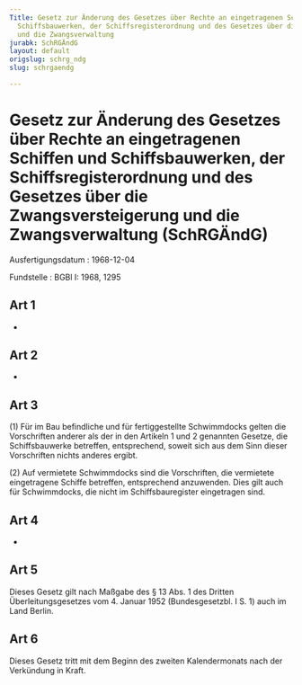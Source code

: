 ```yaml
---
Title: Gesetz zur Änderung des Gesetzes über Rechte an eingetragenen Schiffen und
  Schiffsbauwerken, der Schiffsregisterordnung und des Gesetzes über die Zwangsversteigerung
  und die Zwangsverwaltung
jurabk: SchRGÄndG
layout: default
origslug: schrg_ndg
slug: schrgaendg

---
```


# Gesetz zur Änderung des Gesetzes über Rechte an eingetragenen Schiffen und Schiffsbauwerken, der Schiffsregisterordnung und des Gesetzes über die Zwangsversteigerung und die Zwangsverwaltung (SchRGÄndG)

Ausfertigungsdatum
:   1968-12-04

Fundstelle
:   BGBl I: 1968, 1295



## Art 1

-


## Art 2

-


## Art 3

(1) Für im Bau befindliche und für fertiggestellte Schwimmdocks gelten die Vorschriften anderer als der in den Artikeln 1 und 2 genannten Gesetze, die Schiffsbauwerke betreffen, entsprechend, soweit sich aus dem Sinn dieser Vorschriften nichts anderes ergibt.

(2) Auf vermietete Schwimmdocks sind die Vorschriften, die vermietete eingetragene Schiffe betreffen, entsprechend anzuwenden. Dies gilt auch für Schwimmdocks, die nicht im Schiffsbauregister eingetragen sind.


## Art 4

-


## Art 5

Dieses Gesetz gilt nach Maßgabe des § 13 Abs. 1 des Dritten Überleitungsgesetzes vom 4. Januar 1952 (Bundesgesetzbl. I S. 1) auch im Land Berlin.


## Art 6

Dieses Gesetz tritt mit dem Beginn des zweiten Kalendermonats nach der Verkündung in Kraft.

